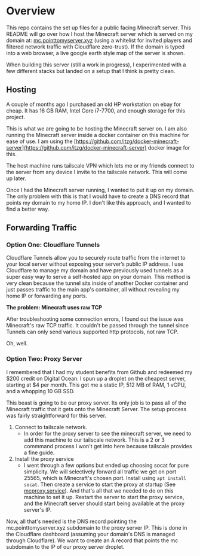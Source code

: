 # Overview
This repo contains the set up files for a public facing Minecraft server. This README will go over how I host the Minecraft server which is served on my domain at: [mc.pointtomyserver.xyz](http://mc.pointtomyserver.xyz) (using a whitelist for invited players and filtered network traffic with Cloudflare zero-trust). If the domain is typed into a web browser, a live google earth style map of the server is shown.

When building this server (still a work in progress), I experimented with a few different stacks but landed on a setup that I think is pretty clean.

## Hosting
A couple of months ago I purchased an old HP workstation on ebay for cheap. It has 16 GB RAM, Intel Core i7-7700, and enough storage for this project.

This is what we are going to be hosting the Minecraft server on. I am also running the Minecraft server inside a docker container on this machine for ease of use. I am using the [https://github.com/itzg/docker-minecraft-server](https://github.com/itzg/docker-minecraft-server) docker image for this.

The host machine runs tailscale VPN which lets me or my friends connect to the server from any device I invite to the tailscale network. This will come up later.

Once I had the Minecraft server running, I wanted to put it up on my domain. The only problem with this is that I would have to create a DNS record that points my domain to my home IP. I don't like this approach, and I wanted to find a better way.

## Forwarding Traffic

### Option One: Cloudflare Tunnels
Cloudflare Tunnels allow you to securely route traffic from the internet to your local server without exposing your server’s public IP address. I use Cloudflare to manage my domain and have previously used tunnels as a super easy way to serve a self-hosted app on your domain. This method is very clean because the tunnel sits inside of another Docker container and just passes traffic to the main app's container, all without revealing my home IP or forwarding any ports.

**The problem: Minecraft uses raw TCP**  

After troubleshooting some connection errors, I found out the issue was Minecraft's raw TCP traffic. It couldn't be passed through the tunnel since Tunnels can only send various supported http protocols, not raw TCP.

Oh, well.

### Option Two: Proxy Server
I remembered that I had my student benefits from Github and redeemed my $200 credit on Digital Ocean. I spun up a droplet on the cheapest server, starting at $4 per month. This got me a static IP, 512 MB of RAM, 1 vCPU, and a whopping 10 GB SSD.

This beast is going to be our proxy server. Its only job is to pass all of the Minecraft traffic that it gets onto the Minecraft Server. The setup process was fairly straightforward for this server.

1. Connect to tailscale network.
    - In order for the proxy server to see the minecraft server, we need to add this machine to our tailscale network. This is a 2 or 3 commmand process I won't get into here because tailscale provides a fine guide.
2. Install the proxy service
    - I went through a few options but ended up choosing socat for pure simplicity. We will selectively forward all traffic we get on port 25565, which is Minecraft's chosen port. Install using `apt install socat`. Then create a service to start the proxy at startup (See [mcproxy.service](mcproxy.service)). And that's all that we needed to do on this machine to set it up. Restart the server to start the proxy service, and the Minecraft server should start being available at the proxy server's IP.

Now, all that's needed is the DNS record pointing the mc.pointtomyserver.xyz subdomain to the proxy server IP. This is done in the Cloudflare dashboard (assuming your domain's DNS is managed through Cloudflare). We want to create an A record that points the mc subdomain to the IP of our proxy server droplet.